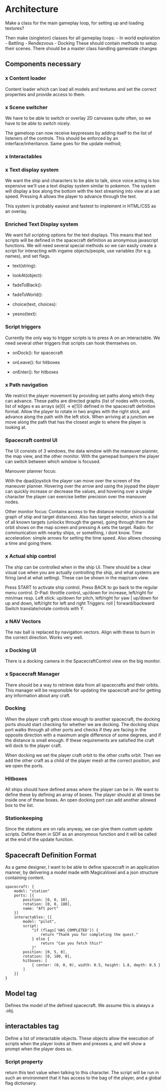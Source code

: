 # Architecture

Make a class for the main gameplay loop, for setting up and loading textures?

Then make (singleton) classes for all gameplay loops:
    - In world exploration
    - Battling
    - Rendezvous
    - Docking
These should contain methods to setup their scenes.
There should be a master class handling gamestate changes


## Components necessary
### x Content loader
Content loader which can load all models and textures and set the correct properties and provide access to them.

### x Scene switcher
We have to be able to switch or overlay 2D canvases quite often, so we have to be able to switch nicely.

The gameloop can now receive keypresses by adding itself to the list of listeners of the controls. This should be enforced by an interface/inheritance. Same goes for the update method;

### x Interactables


### x Text display system
We want the ship and characters to be able to talk, since voice acting is too expensive we'll use a text display system similar to pokemon. The system will display a box along the bottom with the text streaming into view at a set speed. Pressing A allows the player to advance through the text.

This system is probably easiest and fastest to implement in HTML/CSS as an overlay.

### Enriched Text Display system
We want full scripting options for the text displays. This means that text scripts will be defined in the spacecraft definition as anonymous javascript functions. We will need several special methods so we can easily create a script for interacting with ingame objects/people, use variables (for e.g. names), and set flags.

- text(string):

- lookAt(object):

- fadeToBlack():

- fadeToWorld():

- choice(text, choices):

- yesno(text):

### Script triggers
Currently the only way to trigger scripts is to press A on an interactable. We need several other triggers that scripts can hook themselves on.

- onDock(): for spacecraft

- onLeave(): for hitboxes

- onEnter(): for hitboxes

### x Path navigation
We restrict the player movement by providing set paths along which they can advance. These paths are directed graphs (list of nodes with coords, list of edges e as arrays (e[0] -> e[1])) defined in the spacecraft definition format. Allow the player to rotate in two angles with the right stick, and advance along the path with the left stick. When arriving at a junction we move along the path that has the closest angle to where the player is looking at.

### Spacecraft control UI
The UI consists of 3 windows, the data window with the maneuver planner, the map view, and the other monitor. With the gamepad bumpers the player can switch between which window is focused.

Manouver planner focus:

With the dpad/joystick the player can move over the screen of the maneuver planner. Hovering over the arrow and using the joypad the player can quickly increase or decrease the values, and hovering over a single character the player can exercise better precision over the manouver nodes.

Other monitor focus:
Contains access to the distance monitor (sinusoidal graph of ship and target distances).
Also has target selector, which is a list of all known targets (unlocks through the game), going through them the orbit shows on the map screen and pressing A sets the target.
Radio: for communication with nearby ships, or something, i dont know.
Time acceleration: simple arrows for setting the time speed. Also allows choosing a time and going there.

### x Actual ship control
The ship can be controlled when in the ship UI. There should be a clear visual cue when you are actually controlling the ship, and what systems are firing (and at what setting). These can be shown in the map/cam view.

Press START to activate ship control. Press BACK to go back to the regular menu control.
D-Pad: throttle control, up/down for increase, left/right for min/max resp.
Left stick: up/down for pitch, left/right for yaw | up/down for up and down, left/right for left and right
Triggers: roll | forward/backward
Switch translate/rotate controls with Y.

### x NAV Vectors
The nav ball is replaced by navigation vectors. Align with these to burn in the correct direction. Works very well.

### x Docking UI
There is a docking camera in the SpacecraftControl view on the big monitor.

### x Spacecraft Manager
There should be a way to retrieve data from all spacecrafts and their orbits. This manager will be responsible for updating the spacecraft and for getting any information about any craft.

### Docking
When the player craft gets close enough to another spacecraft, the docking ports should start checking for whether we are docking. The docking ships port walks through all other ports and checks if they are facing in the opposite direction with a maximum angle difference of some degrees, and if the distance is small enough. If these requirements are satisfied the craft will dock to the player craft.

When docking we set the player craft orbit to the other crafts orbit. Then we add the other craft as a child of the player mesh at the correct position, and we open the ports.

### Hitboxes
All ships should have defined areas where the player can be in. We want to define these by defining an array of boxes. The player should at all times be inside one of these boxes. An open docking port can add another allowed box to the list.

### Stationkeeping
Since the stations are on rails anyway, we can give them custom update scripts. Define them in SDF as an anonymous function and it will be called at the end of the update function. 

## Spacecraft Definition Format
As a game designer, I want to be able to define spacecraft in an application manner, by delivering a model made with MagicaVoxel and a json structure containing content.
```
spacecraft: {
    model: "station"
    ports: [{
        position: [0, 0, 10],
        rotation: [0, 0, 180],
        name: "Aft port"
    }]
    interactables: [{
        model: "pilot",
        script:
            "if (flags['HAS_COMPLETED']) {
                return "Thank you for completing the quest."
            } else {
                return "Can you fetch this?"
            }"
        position: [0, 5, 0],
        rotation: [0, 180, 0],
        hitboxes: [
            { center: (0, 0, 0), width: 0.5, height: 1.8, depth: 0.5 }
        ]
    }]
}
```

## Model tag
Defines the model of the defined spacecraft. We assume this is always a .obj.

## interactables tag
Define a list of interactable objects. These objects allow the execution of scripts when the player looks at them and presses a, and will show a prompt when the player does so.

### Script property
return this text value when talking to this character. The script will be run in such an environment that it has access to the bag of the player, and a global flag dictionairy.
